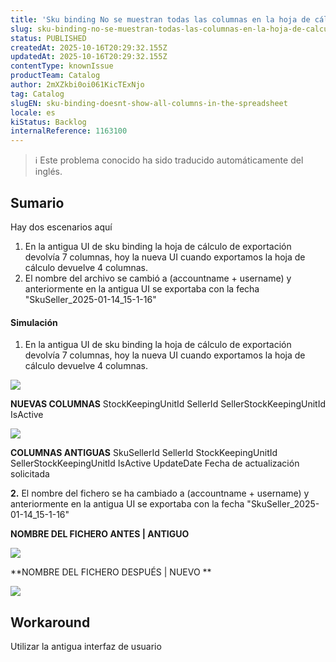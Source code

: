 ```yaml
---
title: 'Sku binding No se muestran todas las columnas en la hoja de cálculo'
slug: sku-binding-no-se-muestran-todas-las-columnas-en-la-hoja-de-calculo
status: PUBLISHED
createdAt: 2025-10-16T20:29:32.155Z
updatedAt: 2025-10-16T20:29:32.155Z
contentType: knownIssue
productTeam: Catalog
author: 2mXZkbi0oi061KicTExNjo
tag: Catalog
slugEN: sku-binding-doesnt-show-all-columns-in-the-spreadsheet
locale: es
kiStatus: Backlog
internalReference: 1163100
---
```


>ℹ️ Este problema conocido ha sido traducido automáticamente del inglés.

## Sumario


Hay dos escenarios aquí

1. En la antigua UI de sku binding la hoja de cálculo de exportación devolvía 7 columnas, hoy la nueva UI cuando exportamos la hoja de cálculo devuelve 4 columnas.
2. El nombre del archivo se cambió a (accountname + username) y anteriormente en la antigua UI se exportaba con la fecha "SkuSeller_2025-01-14_15-1-16"


#### Simulación




1. En la antigua UI de sku binding la hoja de cálculo de exportación devolvía 7 columnas, hoy la nueva UI cuando exportamos la hoja de cálculo devuelve 4 columnas.

 ![](https://vtexhelp.zendesk.com/attachments/token/OCsHYfXDqaz6W76qYhp7C1DDW/?name=image.png)

**NUEVAS COLUMNAS**
StockKeepingUnitId
SellerId
SellerStockKeepingUnitId
IsActive

 ![](https://vtexhelp.zendesk.com/attachments/token/gKb7BUfDenjXsGTQ0sE9F1DXr/?name=image.png)

**COLUMNAS ANTIGUAS**
SkuSellerId
SellerId
StockKeepingUnitId
SellerStockKeepingUnitId
IsActive
UpdateDate
Fecha de actualización solicitada

**2.** El nombre del fichero se ha cambiado a (accountname + username) y anteriormente en la antigua UI se exportaba con la fecha "SkuSeller_2025-01-14_15-1-16"

**NOMBRE DEL FICHERO ANTES | ANTIGUO**

 ![](https://vtexhelp.zendesk.com/attachments/token/HjApMXd3SVgQ7Pb8XEN3Mgv20/?name=image.png)

**NOMBRE DEL FICHERO DESPUÉS | NUEVO **

 ![](https://vtexhelp.zendesk.com/attachments/token/R2WZAjWdduzMXo7mFAT8LFmN6/?name=image.png)

## Workaround


Utilizar la antigua interfaz de usuario



